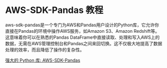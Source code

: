 # AWS-SDK-Pandas 教程

<show-structure depth="3"/>

aws-sdk-pandas是一个专门为AWS和Pandas用户设计的Python库，它允许你直接在Pandas的环境中操作AWS服务，如Amazon S3、Amazon Redshift等。这意味着你可以在熟悉的Pandas DataFrame中直接读取、处理和写入AWS上的数据，无需在AWS管理控制台和Pandas之间来回切换。这不仅极大地提高了数据处理的效率，而且降低了操作的复杂性。

<seealso>
<category ref="ref_docs">
    <a href="https://mp.weixin.qq.com/s/1rxbtb-ru75FtqFmoFUxHA">强大的 Python 库: AWS-SDK-Pandas</a>
</category>
<category ref="ref_github">
</category>
<category ref="ref_issues">
</category>
<category ref="ref_hf">
</category>
<category ref="ref_ms">
</category>
</seealso>